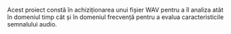 Acest proiect constă în achiziționarea unui fișier WAV pentru a îl analiza atât în
domeniul timp cât și în domeniul frecvență pentru a evalua caracteristicile semnalului audio.
